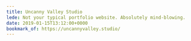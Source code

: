 ```yaml
---
title: Uncanny Valley Studio
lede: Not your typical portfolio website. Absolutely mind-blowing.
date: 2019-01-15T13:12:00+0000
bookmark_of: https://uncannyvalley.studio/
---
```


